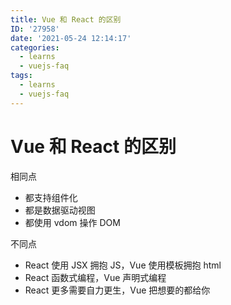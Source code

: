 ```yaml
---
title: Vue 和 React 的区别
ID: '27958'
date: '2021-05-24 12:14:17'
categories:
  - learns
  - vuejs-faq
tags:
  - learns
  - vuejs-faq
---
```


# Vue 和 React 的区别

相同点

- 都支持组件化
- 都是数据驱动视图
- 都使用 vdom 操作 DOM

不同点

- React 使用 JSX 拥抱 JS，Vue 使用模板拥抱 html
- React 函数式编程，Vue 声明式编程
- React 更多需要自力更生，Vue 把想要的都给你
 
